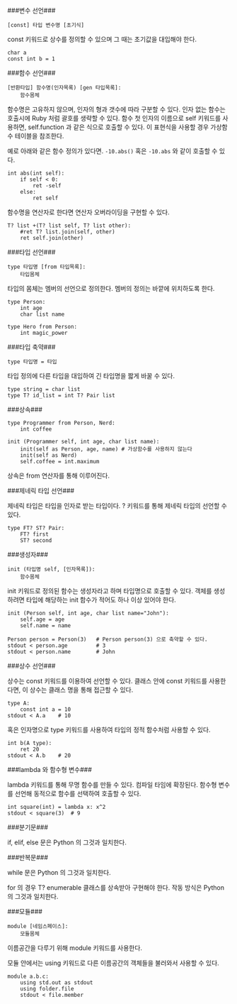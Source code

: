 ###변수 선언###
```
[const] 타입 변수명 [초기식]
```
const 키워드로 상수를 정의할 수 있으며 그 때는 초기값을 대입해야 한다.
```
char a
const int b = 1
```

###함수 선언###
```
[반환타입] 함수명(인자목록) [gen 타입목록]:
	함수몸체
```
함수명은 고유하지 않으며, 인자의 형과 갯수에 따라 구분할 수 있다.
인자 없는 함수는 호출시에 Ruby 처럼 괄호를 생략할 수 있다.
함수 첫 인자의 이름으로 self 키워드를 사용하면, self.function 과 같은 식으로 호출할 수 있다.
이 표현식을 사용할 경우 가상함수 테이블을 참조한다.

예로 아래와 같은 함수 정의가 있다면. `-10.abs()` 혹은 `-10.abs` 와 같이 호출할 수 있다.
```
int abs(int self):
	if self < 0:
		ret -self
	else:
		ret self
```
함수명을 연산자로 한다면 연산자 오버라이딩을 구현할 수 있다.
```
T? list +(T? list self, T? list other):
	#ret T? list.join(self, other)
	ret self.join(other)
```

###타입 선언###
```
type 타입명 [from 타입목록]:
	타입몸체
```
타입의 몸체는 멤버의 선언으로 정의한다. 멤버의 정의는 바깥에 위치하도록 한다.
```
type Person:
	int age
	char list name

type Hero from Person:
	int magic_power
```

###타입 축약###
```
type 타입명 = 타입
```
타입 정의에 다른 타입을 대입하여 긴 타입명을 짧게 바꿀 수 있다.
```
type string = char list
type T? id_list = int T? Pair list
```

###상속###

```
type Programmer from Person, Nerd:
	int coffee

init (Programmer self, int age, char list name):
	init(self as Person, age, name)	# 가상함수를 사용하지 않는다
	init(self as Nerd)
	self.coffee = int.maximum
```
상속은 from 연산자를 통해 이루어진다.

###제네릭 타입 선언###

제네릭 타입은 타입을 인자로 받는 타입이다.
? 키워드를 통해 제네릭 타입의 선언할 수 있다.
```
type FT? ST? Pair:
	FT? first
	ST? second
```

###생성자###
```
init (타입명 self, [인자목록]):
	함수몸체
```
init 키워드로 정의된 함수는 생성자라고 하며 타입명으로 호출할 수 있다.
객체를 생성하려면 타입에 해당하는 init 함수가 적어도 하나 이상 있어야 한다.
```
init (Person self, int age, char list name="John"):
	self.age = age
	self.name = name

Person person = Person(3) 	# Person person(3) 으로 축약할 수 있다.
stdout < person.age 		# 3
stdout < person.name 		# John
```

###상수 선언###

상수는 const 키워드를 이용하여 선언할 수 있다.
클래스 안에 const 키워드를 사용한다면, 이 상수는 클래스 명을 통해 접근할 수 있다.
```
type A:
	const int a = 10
stdout < A.a	# 10
```
혹은 인자명으로 type 키워드를 사용하여 타입의 정적 함수처럼 사용할 수 있다.
```
int b(A type):
	ret 20
stdout < A.b	# 20
```

###lambda 와 함수형 변수###

lambda 키워드를 통해 무명 함수를 만들 수 있다. 컴파일 타임에 확장된다.
함수형 변수를 선언해 동적으로 함수를 선택하여 호출할 수 있다.
```
int square(int) = lambda x: x^2
stdout < square(3) 	# 9
```

###분기문###

if, elif, else 문은 Python 의 그것과 일치한다.

###반복문###

while 문은 Python 의 그것과 일치한다.

for 의 경우 T? enumerable 클래스를 상속받아 구현해야 한다.
작동 방식은 Python 의 그것과 일치한다.

###모듈###
```
module [네임스페이스]:
	모듈몸체
```
이름공간을 다루기 위해 module 키워드를 사용한다.

모듈 안에서는 using 키워드로 다른 이름공간의 객체들을 불러와서 사용할 수 있다.
```
module a.b.c:
	using std.out as stdout
	using folder.file
	stdout < file.member
```